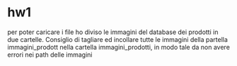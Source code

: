 # hw1

per poter caricare i file ho diviso le immagini del database dei prodotti in due cartelle. Consiglio di tagliare ed incollare tutte le immagini della partella immagini_prodott nella cartella immagini_prodotti, in modo tale da non avere errori nei path delle immagini
